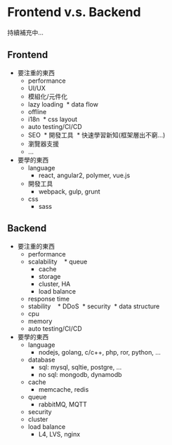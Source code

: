 # Frontend v.s. Backend
持續補充中...

## Frontend
* 要注重的東西
  * performance
  * UI/UX
  * 模組化/元件化
  * lazy loading
  * data flow
  * offline
  * i18n
  * css layout
  * auto testing/CI/CD
  * SEO
  * 開發工具
  * 快速學習新知(框架層出不窮...)
  * 瀏覽器支援
  * ...
* 要學的東西
  * language
    * react, angular2, polymer, vue.js
  * 開發工具
    * webpack, gulp, grunt
  * css
    * sass
## Backend
* 要注重的東西
  * performance
  * scalability
    * queue
    * cache
    * storage
    * cluster, HA
    * load balance
  * response time
  * stability
    * DDoS
  * security
  * data structure
  * cpu
  * memory
  * auto testing/CI/CD
* 要學的東西
  * language
    * nodejs, golang, c/c++, php, ror, python, ... 
  * database
    * sql: mysql, sqltie, postgre, ...
    * no sql: mongodb, dynamodb
  * cache
    * memcache, redis
  * queue
    * rabbitMQ, MQTT
  * security
  * cluster
  * load balance
    * L4, LVS, nginx
